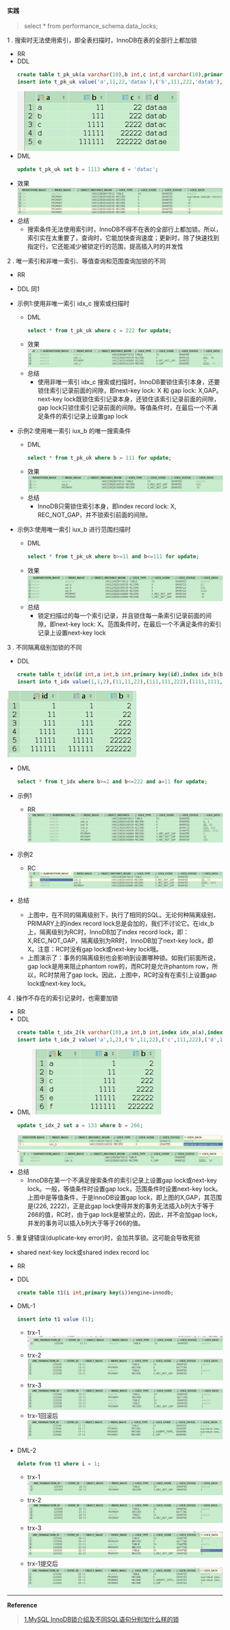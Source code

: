 #### 实践

>select * from performance_schema.data_locks;

1 . 搜索时无法使用索引，即全表扫描时，InnoDB在表的全部行上都加锁
  + RR
  + DDL
    ```sql
    create table t_pk_uk(a varchar(10),b int,c int,d varchar(10),primary key(a),unique uq_b(b),index idx_c(c))engine = innodb;
    insert into t_pk_uk value('a',11,22,'dataa'),('b',111,222,'datab'),('c',1111,2222,'datac'),('d',11111,22222,'datad'),('e',111111,222222,'datae');
    ```
    ![p0](/practice/img/p0.png)
  + DML
    ```sql
    update t_pk_uk set b = 1113 where d = 'datac';
    ```
  + 效果
  ![p1](/practice/img/p1.png)
  + 总结
    + 搜索条件无法使用索引时，InnoDB不得不在表的全部行上都加锁。所以，索引实在太重要了，查询时，它能加快查询速度；更新时，除了快速找到指定行，它还能减少被锁定行的范围，提高插入时的并发性

2 . 唯一索引和非唯一索引、等值查询和范围查询加锁的不同
  + RR
  + DDL 同1
  + 示例1:使用非唯一索引 idx_c 搜索或扫描时
    + DML
      ```sql
      select * from t_pk_uk where c = 222 for update;
      ```
    + 效果
    ![p2](/practice/img/p2.png)
    + 总结
      + 使用非唯一索引 idx_c 搜索或扫描时，InnoDB要锁住索引本身，还要锁住索引记录前面的间隙，即next-key lock: X 和 gap lock: X,GAP。next-key lock既锁住索引记录本身，还锁住该索引记录前面的间隙，gap lock只锁住索引记录前面的间隙。等值条件时，在最后一个不满足条件的索引记录上设置gap lock
  + 示例2:使用唯一索引 iux_b 的唯一搜索条件
    + DML
      ```sql
      select * from t_pk_uk where b = 111 for update;
      ```
    + 效果
    ![p3](/practice/img/p3.png)
    + 总结
      + InnoDB只需锁住索引本身，即index record lock: X, REC_NOT_GAP，并不锁索引前面的间隙。
      
  + 示例3:使用唯一索引 iux_b 进行范围扫描时
    + DML
      ```sql
      select * from t_pk_uk where b>=11 and b<=111 for update;
      ```
    + 效果
    ![p4](/practice/img/p4.png)
    + 总结
      + 锁定扫描过的每一个索引记录，并且锁住每一条索引记录前面的间隙，即next-key lock: X。范围条件时，在最后一个不满足条件的索引记录上设置next-key lock  


3 . 不同隔离级别加锁的不同
  + DDL
    ```sql
    create table t_idx(id int,a int,b int,primary key(id),index idx_b(b)) engine = innodb;
    insert into t_idx value(1,1,2),(11,11,22),(111,111,222),(1111,1111,2222),(11111,11111,22222),(111111,111111,222222);
    ```
  ![p5](/practice/img/p5.png)
  + DML
    ```sql
    select * from t_idx where b>=2 and b<=222 and a=11 for update;
    ```
  + 示例1
    + RR
      ![p6](/practice/img/p6.png)
    
  + 示例2
    + RC
    ![p7](/practice/img/p7.png)
  + 总结
    + 上图中，在不同的隔离级别下，执行了相同的SQL。无论何种隔离级别，PRIMARY上的index record lock总是会加的，我们不讨论它。在idx_b上，隔离级别为RC时，InnoDB加了index record lock，即：X,REC_NOT_GAP，隔离级别为RR时，InnoDB加了next-key lock，即X。注意：RC时没有gap lock或next-key lock哦。
    + 上图演示了：事务的隔离级别也会影响到设置哪种锁。如我们前面所说，gap lock是用来阻止phantom row的，而RC时是允许phantom row，所以，RC时禁用了gap lock。因此，上图中，RC时没有在索引上设置gap lock或next-key lock。
  
4 . 操作不存在的索引记录时，也需要加锁
  + RR
  + DDL
    ```sql
    create table t_idx_2(k varchar(10),a int,b int,index idx_a(a),index idx_b(b),primary key(k))engine=innodb;
    insert into t_idx_2 value('a',1,2),('b',11,22),('c',111,222),('d',1111,2222),('e',11111,22222),('f',111111,222222);    
    ```
  + DML
    ![p9](/practice/img/p9.png)
    ```sql
    update t_idx_2 set a = 133 where b = 266;
    ```
    ![p8](/practice/img/p8.png)
    ![p10](/practice/img/p10.png)
  + 总结
    + InnoDB在第一个不满足搜索条件的索引记录上设置gap lock或next-key lock。一般，等值条件时设置gap lock，范围条件时设置next-key lock。上图中是等值条件，于是InnoDB设置gap lock，即上图的X,GAP，其范围是(226, 2222)，正是此gap lock使得并发的事务无法插入b列大于等于266的值，RC时，由于gap lock是被禁止的，因此，并不会加gap lock，并发的事务可以插入b列大于等于266的值。

5 . 重复键错误(duplicate-key error)时，会加共享锁。这可能会导致死锁
  +  shared next-key lock或shared index record loc
  + RR
  + DDL
    ```sql
    create table t1(i int,primary key(i))engine=innodb;
    ```
  + DML-1
    ```sql
    insert into t1 value (1);
    ```
    + trx-1
    ![i1](/practice/img/i1.png)
    + trx-2
    ![i2](/practice/img/i2.png)
    + trx-3
    ![i3](/practice/img/i3.png)
    + trx-1回滚后
    ![i4](/practice/img/i4.png)
    
  + DML-2
    ```sql
    delete from t1 where i = 1;
    ```
    + trx-1
    ![d1](/practice/img/d1.png)
    + trx-2
    ![d2](/practice/img/d2.png)
    + trx-3
    ![d3](/practice/img/d3.png)
    + trx-1提交后
    ![d4](/practice/img/d4.png)    
___
**Reference**
>[1.MySQL InnoDB锁介绍及不同SQL语句分别加什么样的锁][1]

[1]: https://blog.csdn.net/iceman1952/article/details/85504278 "锁介绍" 
